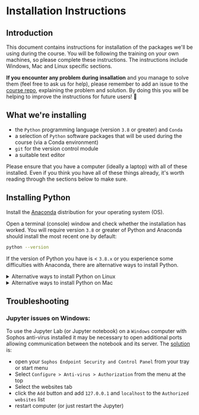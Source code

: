 # Installation Instructions

## Introduction

This document contains instructions for installation of the packages we'll be using during the course.
You will be following the training on your own machines, so please complete these instructions.
The instructions include Windows, Mac and Linux specific sections.

**If you encounter any problem during insallation** and you manage to solve them (feel free to ask us for help), please remember to add an issue to the [course repo](https://github.com/alan-turing-institute/rsd-engineeringcourse), explaining the problem and solution.
By doing this you will be helping to improve the instructions for future users! 🎉

## What we're installing

- the `Python` programming language (version `3.8` or greater) and `Conda`
- a selection of `Python` software packages that will be used during the course (via a Conda environment)
- `git` for the version control module
- a suitable text editor

Please ensure that you have a computer (ideally a laptop) with all of these installed. Even if you think you have all of these things already, it's worth reading through the sections below to make sure.

## Installing Python

Install the [Anaconda](https://www.anaconda.com/distribution/) distribution for your operating system (OS).

Open a terminal (console) window and check whether the installation has worked. You will require version `3.8` or greater of Python and Anaconda should install the most recent one by default:

```bash
python --version
```

If the version of Python you have is < `3.8.x` or you experience some difficulties with Anaconda, there are alternative ways to install Python.

<details>
  <summary>Alternative ways to install Python on Linux</summary><p></p>
    
  Python can be installed on Linux via package manager or Enthought Canopy.

  `Linux` users should be able to use their package manager to install all of this software (if you're using `Linux`, we assume you won't have any trouble with these requirements).

  However note that if you are running an older `Linux` distribution you may get older versions with different look and features.
  A recent `Linux` distribution is recommended.

  ## 

  Recent versions of `Ubuntu` come with mostly up to date versions of all needed packages.
  The version of `IPython` might be slightly out of date.
  Advanced users may wish to upgrade this using `pip` or a manual install.
  On `Ubuntu` you should ensure that the following packages are installed using `apt-get`.

  - `python3-numpy`
  - `python3-scipy`
  - `python3-pytest`
  - `python3-matplotlib`
  - `python3-pip`
  - `jupyter`
  - `ipython3`
  - `ipython3-notebook`

  Older distributions may have outdated versions of specific packages.
  Other `Linux` distributions most likely also contain the needed `Python` packages but again they may also be outdated.

  Alternatively you may install a complete independent scientific python distribution.
  One of these is `Enthought Canopy`.

  The `Enthought Canopy` Python distribution exists in two different versions.
  A basic free version with a limited number of packages (`Canopy Express`) and a non free full version.
  The full version can be obtained free of charge for academic use.

  You may then use your Enthought user account to sign into the installed `Canopy` application and activate the full academic version.
  `Canopy` comes with a package manager from where it is possible to install and update a large number of python packages.
  The packages installed by default should cover our needs.
    
</details>

<details>
  <summary>Alternative ways to install Python on Mac</summary><p></p>

  [Homebrew](https://brew.sh) is a package manager for `macOS` which enables the installation of a lot of software useful for scientific computing.
  It is required for some of the installations below.
  `Homebrew` requires the `Xcode` tools above.

  Install `homebrew` via typing this at a terminal:

  ```bash
  /bin/bash -c "$(curl -fsSL https://raw.githubusercontent.com/Homebrew/install/HEAD/install.sh)"
  ```

  and then type.

  ```bash
  brew doctor
  ```

  And read the output to verify that everything is working as expected.
  If you are already running `MacPorts` or another package manager for `macOS` we don't recommend installing `homebrew` as well.

  Install Python:

  ```bash
  brew install python3
  ```

  In order to ensure that this version of `Python` is selected over the `macOS` default version you should execute the following command:

  ```bash
  echo export PATH='/usr/local/bin:$PATH' >> ~/.bash_profile
  ```

  and reopen the terminal. Verify that this is correctly installed by executing

  ```bash
  python --version
  ```

  Which should print:

  ```bash
  Python 3.x.x
  ```

  (where x.x is replaced by a version number higher than `3.8.0`)

  This will result in an installation of `python3` and `pip3` which you can use to have access to the latest `Python` features which will be taught in this course.

  Then install additional `Python` packages by executing the following.

  `brew install [package-name]`

  - `pkg-config`
  - `freetype`
  - `gcc`

  Python packages can be installed via `pip`. Install each of the following by running `pip install` in the terminal like so (if pip is unavailable, follow the "Python from Homebrew" section below)

  `pip install [package-name]`

  - `numpy`
  - `scipy`
  - `matplotlib`
  - `jupyter`
  - `ipython[all]`

  The following packages should be installed automatically as dependencies, but we recommend installing them manually just in case.

  - `tornado`
  - `jinja2`
  - `pyzmq`
  - `pytest`

</details>

## Troubleshooting

### Jupyter issues on Windows:

To use the Jupyter Lab (or Jupyter notebook) on a `Windows` computer with Sophos anti-virus installed it may be necessary to open additional ports allowing communication between the notebook and its server.
The [solution](http://stackoverflow.com/questions/13036197/ipython-notebook-getting-output) is:

- open your `Sophos Endpoint Security and Control Panel` from your tray or start menu
- Select `Configure > Anti-virus > Authorization` from the menu at the top
- Select the websites tab
- click the `Add` button and add `127.0.0.1` and `localhost` to the `Authorized websites` list
- restart computer (or just restart the Jupyter)